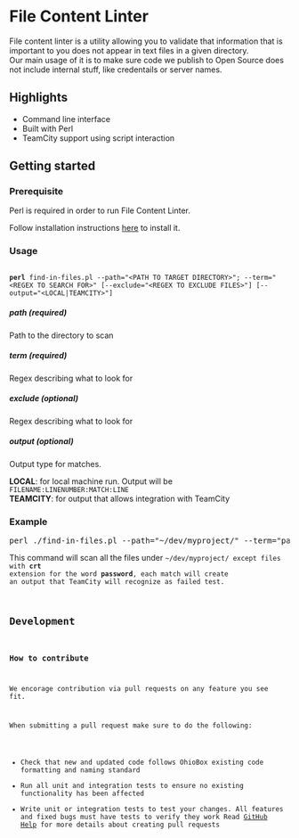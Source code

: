 # File Content Linter
File content linter is a utility allowing you to validate that information that is important to you does not appear in text files in a given directory.<br/>
Our main usage of it is to make sure code we publish to Open Source does not include internal stuff, like credentails or server names.

## Highlights
* Command line interface
* Built with Perl
* TeamCity support using script interaction

## Getting started

### Prerequisite
Perl is required in order to run File Content Linter.

Follow installation instructions [here](https://www.perl.org/) to install it.
### Usage
<code>
<b>perl</b> find-in-files.pl --path="&lt;PATH TO TARGET DIRECTORY&gt"; --term="&lt;REGEX TO SEARCH FOR&gt;" [--exclude="&lt;REGEX TO EXCLUDE FILES&gt;"] [--output="&lt;LOCAL|TEAMCITY&gt;"]
</code>

##### path (required)
Path to the directory to scan

##### term (required)
Regex describing what to look for

##### exclude (optional)
Regex describing what to look for

##### output (optional)
Output type for matches.

__LOCAL__: for local machine run. Output will be <code>FILENAME:LINENUMBER:MATCH:LINE</code><br/>
__TEAMCITY__: for output that allows integration with TeamCity
### Example
<pre>
perl ./find-in-files.pl --path="~/dev/myproject/" --term="password" --exclude="\.crt$" --output="TEAMCITY"
</pre>

This command will scan all the files under <code>~/dev/myproject/</codere> except files with __crt__ extension for the word __password__, each match will create an output that TeamCity will recognize as failed test.

## Development

### How to contribute
We encorage contribution via pull requests on any feature you see fit.

When submitting a pull request make sure to do the following:
* Check that new and updated code follows OhioBox existing code formatting and naming standard
* Run all unit and integration tests to ensure no existing functionality has been affected
* Write unit or integration tests to test your changes. All features and fixed bugs must have tests to verify they work
Read [GitHub Help](https://help.github.com/articles/about-pull-requests/) for more details about creating pull requests
